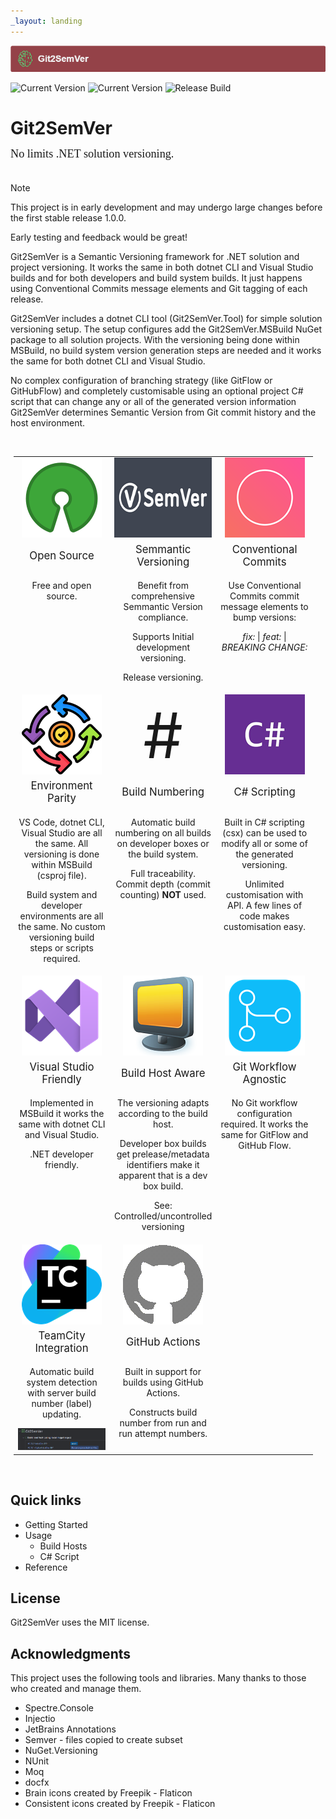 ```yaml
---
_layout: landing
---
```

<style>

.featureTitle {
  font-size:1.2em;
}

.featureBody {
  font-size:1.0em;
}

.featureBodyLeftAlign {
  font-size:1.0em;
  text-align:left;
}

table, tr {
  border:none !important;
}

td {
  border:none !important;
  width:300px;
}

a 
{
  text-decoration: none; 
}
</style>

![](Images/Git2SemVer_banner_840x70.png)

![Current Version](https://img.shields.io/nuget/v/NoeticTools.Git2SemVer.MSBuild?label=Git2SemVer.Msbuild)
![Current Version](https://img.shields.io/nuget/v/NoeticTools.Git2SemVer.Tool?label=Git2SemVer.Tool)
[![Release Build](https://github.com/NoeticTools/Git2SemVer/actions/workflows/dotnet.yml/badge.svg)](https://github.com/NoeticTools/Git2SemVer/actions/workflows/dotnet.yml)


# Git2SemVer

<div style="margin-left:0px; margin-top:-5px; margin-bottom:35px; font-family:Calibri; font-size:1.3em;">
No limits .NET solution versioning.</div>

> [!NOTE]  
> This project is in early development and may undergo large changes
> before the first stable release 1.0.0. 
>
> Early testing and feedback would be great!

Git2SemVer is a <a href="https://semver.org">Semantic Versioning</a> framework for .NET solution and project versioning.
It works the same in both dotnet CLI and Visual Studio builds and for both developers and build system builds.
It just happens using <a href="https://www.conventionalcommits.org/en/v1.0.0/">Conventional Commits</a> message elements and Git tagging of each release.

Git2SemVer includes a dotnet CLI tool (Git2SemVer.Tool) for simple solution versioning setup. 
The setup configures add the Git2SemVer.MSBuild NuGet package to all solution projects.
With the versioning being done within MSBuild, no build system version generation steps are needed and it works the same for both dotnet CLI and Visual Studio.

No complex configuration of branching strategy (like GitFlow or GitHubFlow) and completely customisable using an optional project C# script that can change any or all of the generated version information
Git2SemVer determines Semantic Version from Git commit history and the host environment.

<br/>

<div style="margin:5px; text-align:center; width:95%">
<table>

 <tr>
    <td style="width:33%">
      <img src="Images/OpenSource_128x128.png" height=128 />
    </td>
    <td style="width:33%">
      <img src="Images/SemVer213x128(dark).png" height=128 />
    </td>
    <td  style="width:33%">
      <img src="Images/ConventionalCommits_128x128.png" height=128 />
    </td>
</tr>

<tr>
  <td>
    <div class="featureTitle" >
        Open Source
    </div>
  </td>
  <td>
    <div class="featureTitle">
      <a href="https://semver.org/">Semmantic Versioning</a>
    </div>
  </td>
  <td>
    <div class="featureTitle" >
        <a href="https://www.conventionalcommits.org/en/v1.0.0/">Conventional Commits</a>
    </div>
  </td>
</tr>

<tr>
  <td class="featureBody" style="vertical-align:top">
    <div class="featureBody">
        <p>Free and open source.</p>
    </div>
  </td>

  <td class="featureBody" style="vertical-align:top">
    <div class="featureBody">
      <p style="text-align:center">Benefit from comprehensive Semmantic Version compliance.</p>
    </div>
    <div class="featureBody">
         <p>Supports <a href="https://semver.org/#spec-item-4">Initial development versioning.</a></p>
         <p><a href="https://semver.org/#spec-item-5">Release versioning.</a></p>
    </div>
  </td>

  <td class="featureBody" style="vertical-align:top">
    <div class="featureBody">
        <p>Use Conventional Commits commit message elements to bump versions:</p>
        <p style="margin-top: 0em;margin-bottom: 0em;">
          <i>fix:</i> | <i>feat:</i> | <i>BREAKING CHANGE:</i>
        </p>
    </div>
  </td>
</tr>

<!-- Row 2 -->

<tr>
    <td >
      <img src="Images/consistency_128x128.png" height=128 />
    </td>
    <td >
      <p style="font-size:100px; margin:0px">#</p>
    </td>
    <td >
      <img src="Images/CSharp_128x128.png" height=128 />
    </td>
</tr>
<tr>
  <td>
    <div class="featureTitle">
        <a href="Reference/Glossary.html#environment-parity">Environment Parity</a>
    </div>
  </td>
  <td>
    <div class="featureTitle">
        Build Numbering
    </div>
  </td>
  <td>
    <div class="featureTitle">
        C# Scripting
    </div>
  </td>
</tr>
<tr>
  <td class="featureBody" style="vertical-align:top">
    <div class="featureBody" style="vertical-align:top">
      <p>VS Code, dotnet CLI, Visual Studio are all the same.
        All versioning is done within MSBuild (csproj file).</p>
      <p>Build system and developer environments are all the same.
      No custom versioning build steps or scripts required.</p>
    </div>
  </td>
  <td class="featureBody" style="vertical-align:top">
    <div class="featureBody">
        <p>Automatic build numbering on all builds on developer boxes or the build system.<p>
        <p>Full traceability. Commit depth (commit counting) <b>NOT</b> used.</p>
    </div>
  </td>
  <td class="featureBody" style="vertical-align:top">
    <div class="featureBody">
        <p>Built in C# scripting (csx) can be used to modify all or some of the generated versioning.</p>
        <p>Unlimited customisation with API. A few lines of code makes customisation easy.</p>
    </div>
  </td>
</tr>

<!-- Row 3 -->

<tr>
    <td >
      <img src="Images/VisualStudio_128x128.png" height=128 />
    </td>
    <td >
      <img src="Images/ComputerMonitor.png" height=128 />
    </td>
    <td >
      <img src="Images/git_workflow_128x128.png" height=128 />
    </td>
</tr>
<tr>
  <td>
    <div class="featureTitle">
        Visual Studio Friendly
    </div>
  </td>
  <td>
    <div class="featureTitle">
        Build Host Aware
    </div>
  </td>
  <td>
    <div class="featureTitle">
        Git Workflow Agnostic
    </div>
  </td>
</tr>
<tr>
  <td class="featureBody" style="vertical-align:top">
    <div class="featureBody">
      <p>Implemented in MSBuild it works the same with dotnet CLI and Visual Studio.</p>
      <p>.NET developer friendly.</p>
    </div>
  </td>
  <td class="featureBody" style="vertical-align:top">
    <div class="featureBody">
        <p>The versioning adapts according to the build host.</p>
        <p>Developer box builds get prelease/metadata identifiers make it apparent that is a dev box build.</p>
        <p>See: <a href="Reference/Glossary.html#controlled-host">Controlled/uncontrolled versioning</a></p>
    </div>
  </td>
  <td class="featureBody" style="vertical-align:top">
    <div class="featureBody">
        <p>No Git workflow configuration required. It works the same for GitFlow and GitHub Flow.</p>
    </div>
  </td>
</tr>

<!-- Row 4 -->

<tr>
    <td >
      <img src="Images/TeamCity_128x128.png" height=128 />
    </td>
    <td >
      <img src="Images/GitHub_gray_128x128.png" height=128 />
    </td>
    <td >
      <!-- Empty -->
    </td>
</tr>
<tr>
  <td>
    <div class="featureTitle">
        TeamCity Integration
    </div>
  </td>
  <td>
    <div class="featureTitle">
        GitHub Actions
    </div>
  </td>
  <td>
    <div class="featureTitle">
      <!-- Empty -->
    </div>
  </td>
</tr>
<tr>
  <td class="featureBody" style="vertical-align:top">
    <div class="featureBody">
      <p>Automatic build system detection with server build number (label) updating.</p>
      <img src="Images/TeamCity-01.png">
    </div>
  </td>
  <td class="featureBody" style="vertical-align:top">
    <div class="featureBody">
        <p>Built in support for builds using GitHub Actions.</p>
        <p>Constructs build number from run and run attempt numbers.</p>
    </div>
  </td>
  <td class="featureBody" style="vertical-align:top">
    <div class="featureBody">
      <!-- Empty -->
    </div>
  </td>
</tr>
</table> 
</div>

<br/>

## Quick links

* [Getting Started](xref:getting-started)
* Usage
  * [Build Hosts](xref:build-hosts)
  * [C# Script](xref:csharp-script)
* [Reference](xref:concepts)

 
## License

Git2SemVer uses the [MIT license](https://choosealicense.com/licenses/mit/).


## Acknowledgments

This project uses the following tools and libraries. Many thanks to those who created and manage them.

* [Spectre.Console](https://github.com/spectreconsole/spectre.console)
* [Injectio](https://github.com/loresoft/Injectio)
* [JetBrains Annotations](https://www.jetbrains.com/help/resharper/Code_Analysis__Code_Annotations.html)
* [Semver](https://www.nuget.org/packages/Semver) - files copied to create subset
* [NuGet.Versioning](https://www.nuget.org/packages/NuGet.Versioning)
* [NUnit](https://www.nuget.org/packages/NUnit)
* [Moq](https://github.com/devlooped/moq)
* [docfx](https://dotnet.github.io/docfx/)
* <a href="https://www.flaticon.com/free-icons/brain" title="brain icons">Brain icons created by Freepik - Flaticon</a>
* <a href="https://www.flaticon.com/free-icons/consistent" title="consistent icons">Consistent icons created by Freepik - Flaticon</a>

